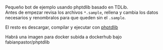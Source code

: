 Pequeño bot de ejemplo usando phptdlib basado en TDLib.  
Antes de empezar revisa los archivos `*.sample`, rellena y cambia los datos
necesarios y renombralos para que queden sin el `.sample`.

El resto es descargar, compilar y ejecutar con [phptdlib](https://github.com/yaroslavche/phptdlib)

Habrá una imagen para docker subida a dockerhub bajo fabianpastor/phptdlib
